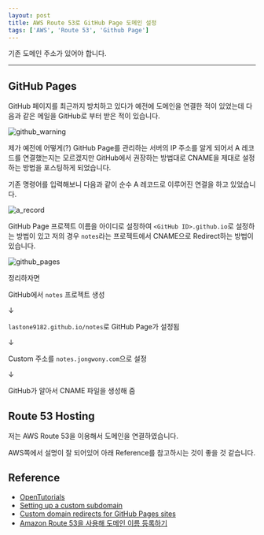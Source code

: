 ```yaml
---
layout: post
title: AWS Route 53로 GitHub Page 도메인 설정
tags: ['AWS', 'Route 53', 'Github Page']
---
```


<div class='warning'>
기존 도메인 주소가 있어야 합니다.
</div>

---

## GitHub Pages

GitHub 페이지를 최근까지 방치하고 있다가 예전에 도메인을 연결한 적이 있었는데 다음과 같은 메일을 GitHub로 부터 받은 적이 있습니다.

![github_warning](/Users/jongwon/github/public/personal/notes/image/aws/github_warning.png)

제가 예전에 어떻게(?) GitHub Page를 관리하는 서버의 IP 주소를 알게 되어서 A 레코드를 연결했는지는 모르겠지만 GitHub에서 권장하는 방법대로 CNAME을 제대로 설정하는 방법을 포스팅하게 되었습니다.

기존 명령어를 입력해보니 다음과 같이 순수 A 레코드로 이루어진 연결을 하고 있었습니다.

![a_record](/Users/jongwon/github/public/personal/notes/image/aws/a_record.png)

GitHub Page 프로젝트 이름을 아이디로 설정하여 `<GitHub ID>.github.io`로 설정하는 방법이 있고 저의 경우 `notes`라는 프로젝트에서 CNAME으로 Redirect하는 방법이 있습니다.

![github_pages](/Users/jongwon/github/public/personal/notes/image/aws/github_pages.png)

정리하자면

<div class='center'>

GitHub에서 `notes` 프로젝트 생성

↓

`lastone9182.github.io/notes`로 GitHub Page가 설정됨

↓

Custom 주소를 `notes.jongwony.com`으로 설정

↓

GitHub가 알아서 CNAME 파일을 생성해 줌

</div>


## Route 53 Hosting

저는 AWS Route 53을 이용해서 도메인을 연결하였습니다.

AWS쪽에서 설명이 잘 되어있어 아래 Reference를 참고하시는 것이 좋을 것 같습니다.


## Reference

- [OpenTutorials](//opentutorials.org/course/608/3012)
- [Setting up a custom subdomain](//help.github.com/articles/setting-up-a-custom-subdomain/)
- [Custom domain redirects for GitHub Pages sites](//help.github.com/articles/custom-domain-redirects-for-github-pages-sites/)
- [Amazon Route 53을 사용해 도메인 이름 등록하기](//docs.aws.amazon.com/ko_kr/Route53/latest/DeveloperGuide/registrar.html)